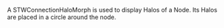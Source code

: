 A STWConnectionHaloMorph is used to display Halos of a Node. Its Halos are placed in a circle around the node.
